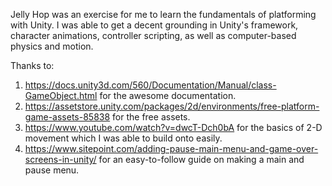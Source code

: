 Jelly Hop was an exercise for me to learn the fundamentals of platforming with Unity. I was able to get a decent grounding in Unity's framework, character animations, controller scripting, as well as computer-based physics and motion. 

Thanks to:

1. https://docs.unity3d.com/560/Documentation/Manual/class-GameObject.html for the awesome documentation.
2. https://assetstore.unity.com/packages/2d/environments/free-platform-game-assets-85838 for the free assets. 
3. https://www.youtube.com/watch?v=dwcT-Dch0bA for the basics of 2-D movement which I was able to build onto easily.
4. https://www.sitepoint.com/adding-pause-main-menu-and-game-over-screens-in-unity/ for an easy-to-follow guide on making a main and pause menu. 
